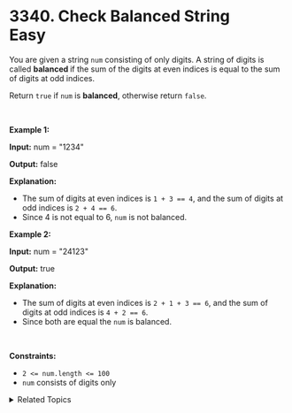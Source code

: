 
# 3340. Check Balanced String<br> Easy

<p>You are given a string <code>num</code> consisting of only digits. A string of digits is called <b>balanced </b>if the sum of the digits at even indices is equal to the sum of digits at odd indices.</p>

<p>Return <code>true</code> if <code>num</code> is <strong>balanced</strong>, otherwise return <code>false</code>.</p>

<p>&nbsp;</p>
<p><strong class="example">Example 1:</strong></p>

<div class="example-block">
<p><strong>Input:</strong> num<span class="example-io"> = &quot;1234&quot;</span></p>

<p><strong>Output:</strong> <span class="example-io">false</span></p>

<p><strong>Explanation:</strong></p>

<ul>
	<li>The sum of digits at even indices is <code>1 + 3 == 4</code>, and the sum of digits at odd indices is <code>2 + 4 == 6</code>.</li>
	<li>Since 4 is not equal to 6, <code>num</code> is not balanced.</li>
</ul>
</div>

<p><strong class="example">Example 2:</strong></p>

<div class="example-block">
<p><strong>Input:</strong> num<span class="example-io"> = &quot;24123&quot;</span></p>

<p><strong>Output:</strong> true</p>

<p><strong>Explanation:</strong></p>

<ul>
	<li>The sum of digits at even indices is <code>2 + 1 + 3 == 6</code>, and the sum of digits at odd indices is <code>4 + 2 == 6</code>.</li>
	<li>Since both are equal the <code>num</code> is balanced.</li>
</ul>
</div>

<p>&nbsp;</p>
<p><strong>Constraints:</strong></p>

<ul>
	<li><code>2 &lt;= num.length &lt;= 100</code></li>
	<li><code><font face="monospace">num</font></code> consists of digits only</li>
</ul>


<details>

<summary> Related Topics </summary>

-	`String`

</details>

